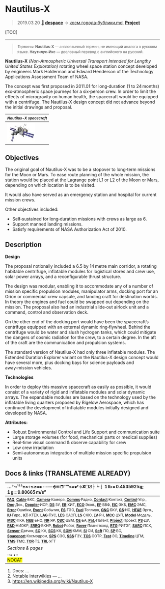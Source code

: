 # Nautilus-X
> 2019.03.20 **[🚀](../index/index.md) [despace](index.md)** → [косм.города‑бублики.md](rwss.md), **[Project](project.md)**

[TOC]

---

> <small>*Термины:* **Nautilus-X** — англоязычный термин, не имеющий аналога в русском языке. **Наутилус‑Икс** — дословный перевод с английского на русский.</small>

**Nautilus-X** *(Non‑Atmospheric Universal Transport Intended for Lengthy United States Exploration)* rotating wheel space station concept developed by engineers Mark Holderman and Edward Henderson of the Technology Applications Assessment Team of NASA.

The concept was first proposed in 2011.01 for long‑duration (1 to 24 months) exo‑atmospheric space journeys for a six‑person crew. In order to limit the effects of microgravity on human health, the spacecraft would be equipped with a centrifuge. The Nautilus-X design concept did not advance beyond the initial drawings and proposal.

| <small>*Nautilus-X spacecraft*</small> |
|:--|
| [![](f/project/a/ais/nautilus_x_pic1_thumb.jpg)](f/project/a/ais/nautilus_x_pic1.png) |


## Objectives
The original goal of Nautilus-X was to be a stopover to long‑term missions for the Moon or Mars. To ease route planning of the whole mission, the station would be placed at the Lagrange point L1 or L2 of the Moon or Mars, depending on which location is to be visited.

It would also have served as an emergency station and hospital for current mission crews.

Other objectives included:

   - Self‑sustained for long‑duration missions with crews as large as 6.
   - Support manned landing missions.
   - Satisfy requirements of NASA Authorization Act of 2010.



## Description
**Design**

The proposal notionally included a 6.5 by 14 metre main corridor, a rotating habitable centrifuge, inflatable modules for logistical stores and crew use, solar power arrays, and a reconfigurable thrust structure.

The design was modular, enabling it to accommodate any of a number of mission specific propulsion modules, manipulator arms, docking port for an Orion or commercial crew capsule, and landing craft for destination worlds. In theory the engines and fuel could be swapped out depending on the mission. The proposal also had an industrial slide‑out airlock unit and a command, control and observation deck.

On the other end of the docking port would have been the spacecraft’s centrifuge equipped with an external dynamic ring‑flywheel. Behind the centrifuge would be water and slush hydrogen tanks, which could mitigate the dangers of cosmic radiation for the crew, to a certain degree. In the aft of the craft are the communication and propulsion systems.

The standard version of Nautilus-X had only three inflatable modules. The Extended Duration Explorer variant on the Nautilus-X design concept would have several more, plus docking bays for science payloads and away‑mission vehicles.

**Technologies**

In order to deploy this massive spacecraft as easily as possible, it would consist of a variety of rigid and inflatable modules and solar dynamic arrays. The expandable modules are based on the technology used by the inflatable living quarters proposed by Bigelow Aerospace, which has continued the development of inflatable modules initially designed and developed by NASA.

**Attributes:**

   - Robust Environmental Control and Life Support and communication suite
   - Large storage volumes (for food, mechanical parts or medical supplies)
   - Real‑time visual command & observe capability for crew
   - Low crew irradiation
   - Semi‑autonomous integration of multiple mission specific propulsion units



<p style="page-break-after:always"> </p>

## Docs & links (TRANSLATEME ALREADY)
|…°·•¹²³±×÷≤≥≈≠ ‑ −— ⎆✉ ❐“”’«»✔→✘☐☑├┕┆ 1 lb = 0.453592 kg; 1 g = 9.80665 m/s²|
|:--|
|<small>**[FAQ](faq.md)**, **[Cable](cable.md)**·БКС, **[Camera](cam.md)**·Камера, **[Comms](comms.md)**·Радио, **[Contact](contact.md)**·Контакт, **[Control](control.md)**·Упр., **[Doc](doc.md)**·Док., **[Doppler](doppler.md)**·ИСР, **[DS](ds.md)**·ЗУ, **[EB](eb.md)**·ХИТ, **[ECO](ecology.md)**·Экол., **[EF](ef.md)**·ВВФ, **[ElC](elc.md)**·ЭКБ, **[EMC](emc.md)**·ЭМС, **[Error](error.md)**·Ошибки, **[Event](event.md)**·События, **[FS](fs.md)**·ТЭО, **[Fuel](fuel.md)**·Топливо, **[GNC](gnc.md)**·БКУ, **[GS](scs.md)**·НС, **[HF&E](hfe.md)**·Эрго., **[IU](iu.md)**·Гиро., **[KT](kt.md)**·КТЕХ, **[LAG](lag.md)**·ПУC, **[LES](les.md)**·САСП, **[LS](ls.md)**·СЖО, **[LV](lv.md)**·РН, **[MCC](mcc.md)**·ЦУП, **[Model](model.md)**·Модель, **[MSC](sc.md)**·ПКА, **[N&B](nnb.md)**·БНО, **[NR](nr.md)**·ЯР, **[OBC](obc.md)**·ЦВМ, **[OE](oe.md)**·БА, **[Pat.](патент.md)**·Патент, **[Project](project.md)**·Проект, **[PS](ps.md)**·ДУ, **[R&D](rnd.md)**·НИОКР, **[SRRQ](srrq.md)**·БКНР, **[Robot](robotics.md)**·Робот, **[Rover](rover.md)**·Планетоход, **[RTG](rtg.md)**·РИТЭГ, **[SARC](sarc.md)**·ПСК, **[Sensor](sensor.md)**·Датчик, **[SC](sc.md)**·КА, **[SCS](scs.md)**·КК, **[SGM](sgm.md)**·КММ, **[SI](si.md)**·СИ, **[Soft](soft.md)**·ПО, **[SP](sp.md)**·БС, **[Spaceport](spaceport.md)**·Космодром, **[SPS](sps.md)**·СЭС, **[SSS](sss.md)**·ГЗУ, **[TCS](tcs.md)**·СОТР, **[Test](test.md)**·ЭО, **[Timeline](timeline.md)**·ЦГМ, **[TMS](tms.md)**·ТМС, **[TOR](tor.md)**·ТЗ, **[TRL](trl.md)**·УГТ</small>|
|*Sections & pages*|
|**··• [](.md) •··**<br> <mark>NOCAT</mark> |

   1. Docs: …
   1. Notable interwikies — …
   1. <https://en.wikipedia.org/wiki/Nautilus-X>
